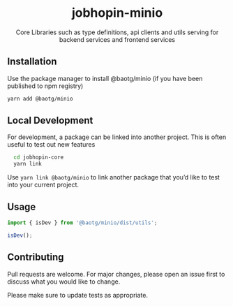 <div align="center">
  <h1>jobhopin-minio</h1>
  <p>Core Libraries such as type definitions, api clients and utils serving for backend services and frontend services</p>
  </div>
</div>

## Installation

Use the package manager to install @baotg/minio (if you have been published to npm registry)

```bash
yarn add @baotg/minio
```

## Local Development
For development, a package can be linked into another project. This is often useful to test out new features

```bash
  cd jobhopin-core
  yarn link
```

Use `yarn link @baotg/minio` to link another package that you’d like to test into your current project.

## Usage

```javascript
import { isDev } from '@baotg/minio/dist/utils';

isDev();
```

## Contributing

Pull requests are welcome. For major changes, please open an issue first to discuss what you would like to change.

Please make sure to update tests as appropriate.
